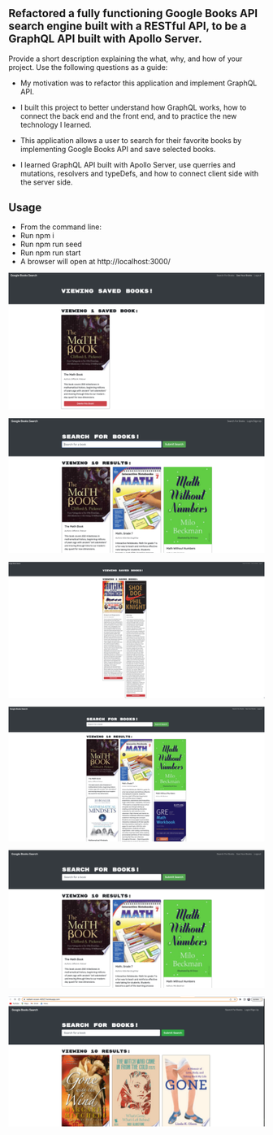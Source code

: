# <The-new-library>

## Refactored a fully functioning Google Books API search engine built with a RESTful API, to be a GraphQL API built with Apollo Server.

Provide a short description explaining the what, why, and how of your project. Use the following questions as a guide:

- My motivation was to refactor this application and implement GraphQL API. 

- I built this project to better understand how GraphQL works, how to connect the back end and the front end, and to practice the new technology I learned. 

- This application allows a user to search for their favorite books by implementing Google Books API and save selected books.

- I learned GraphQL API built with Apollo Server, use querries and mutations, resolvers and typeDefs, and how to connect client side with the server side.

## Usage 

- From the command line:
- Run npm i
- Run npm run seed
- Run npm run start
- A browser will open at http://localhost:3000/


![alt schreenshot](./client/public/images/Screen%20Shot%202023-02-03%20at%209.13.03%20AM.png)

![alt schreenshot](./client/public/images/Screen%20Shot%202023-02-03%20at%209.10.27%20AM.png)

![alt schreenshot](./client/public/images/Screen%20Shot%202023-02-03%20at%209.48.29%20AM.png)

![alt schreenshot](./client/public/images/Screen%20Shot%202023-02-03%20at%209.06.25%20AM.png)

![alt schreenshot](./client/public/images/Screen%20Shot%202023-02-03%20at%209.06.35%20AM.png)

![alt screenshot](./client/public/images/Screen%20Shot%202023-02-03%20at%203.14.53%20PM.png)



